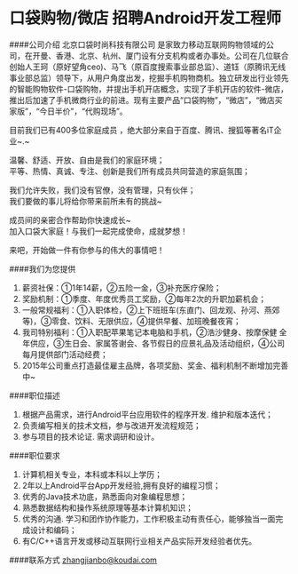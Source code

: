 口袋购物/微店 招聘Android开发工程师
==========

####公司介绍
北京口袋时尚科技有限公司 是家致力移动互联网购物领域的公司，在开曼、香港、北京、杭州、厦门设有分支机构或者办事处。公司在几位联合创始人王珂（原好望角ceo)、马飞（原百度搜索事业部总监）、道钰（原腾讯无线事业部总监）领导下，从用户角度出发，挖掘手机购物商机。独立研发出行业领先的智能购物软件-口袋购物，并提出手机开店概念，实现了手机开店的软件-微店，推出后加速了手机微商行业的前进。现有主要产品“口袋购物”，“微店”，“微店买家版”，“今日半价”，“代购现场”。  

目前我们已有400多位家庭成员 ，绝大部分来自于百度、腾讯、搜狐等著名iT企业~.~   

温馨、舒适、开放、自由是我们的家庭环境；  
平等、热情、真诚、专注、创新是我们所有成员共同营造的家庭氛围；  

我们允许失败，我们没有官僚，没有管理，只有伙伴；  
我们要做的事儿将给你带来前所未有的挑战~  

成员间的亲密合作帮助你快速成长~  
加入口袋大家庭！与我们一起完成使命，成就梦想！ 

来吧，开始做一件有你参与的伟大的事情吧！ 

####我们为您提供
1. 薪资社保：①1年14薪，②五险一金，③补充医疗保险； 
2. 奖励机制：①季度、年度优秀员工奖励，②每年2次的升职加薪机会； 
3. 一般常规福利：①入职体检，②上下班班车(东直门、回龙观、孙河、燕郊等)，③零食、饮料、无限供应，④提供早餐、加班晚餐夜宵； 
4. 我司特别福利：①入职配苹果笔记本电脑和手机，②浩沙健身、按摩保健 全年供应，③生日会、家属答谢会、各节假日的应景礼品及活动组织，④公司每月提供部门活动经费； 
5. 2015年公司重点打造最佳雇主品牌，各项奖励、奖金、福利机制不断增加完善中~

####职位描述
1. 根据产品需求，进行Android平台应用软件的程序开发. 维护和版本迭代；
2. 负责编写相关的技术文档，参与改进开发流程规范；
3. 参与项目的技术论证. 需求调研和设计。

####职位要求
1. 计算机相关专业，本科或本科以上学历；
2. 2年以上Android平台App开发经验,拥有良好的编程习惯；
3. 优秀的Java技术功底，熟悉面向对象编程思想；
4. 熟悉数据结构和操作系统原理等基本计算机知识；
5. 优秀的沟通. 学习和团作协作能力，工作积极主动有责任心，能够独当一面完成设计和编码；
6. 有C/C++语言开发或移动互联网行业相关产品实际开发经验者优先。

####联系方式
[zhangjianbo@koudai.com](mailto:zhangjianbo@koudai.com)
